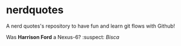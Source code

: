 # nerdquotes
A nerd quotes's repository to have fun and learn git flows with Github!

Was **Harrison Ford** a Nexus-6? :suspect: 
*Bisca*

